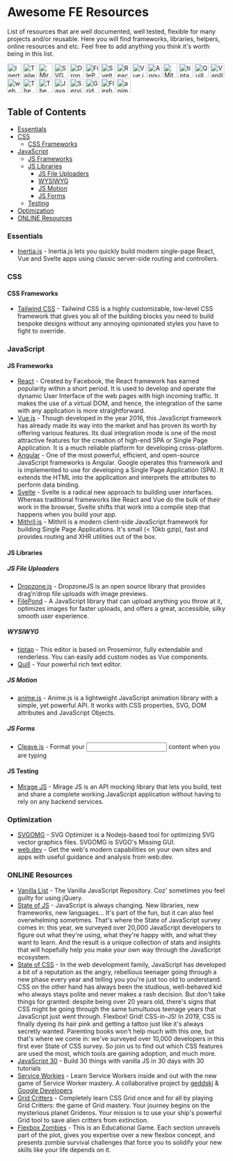 # Awesome FE Resources
List of resources that are well documented, well tested, flexible for many projects and/or reusable. Here you will find frameworks, libraries, helpers, online resources and etc. Feel free to add anything you think it's worth being in this list. 

[<img src="https://inertiajs.com/static/favicon.ico" width="32" height="32" alt="Inertia.js">](https://inertiajs.com)
[<img src="https://tailwindcss.com/favicon-32x32.png" width="32" height="32" alt="Tailwind CSS">](https://tailwindcss.com)
[<img src="https://miragejs.com/icons/icon-48x48.png" width="32" height="32" alt="Mirage JS">](https://miragejs.com)
[<img src="https://jakearchibald.github.io/svgomg/imgs/icon.png" width="32" height="32" alt="SVGOMG">](https://jakearchibald.github.io/svgomg/)
[<img src="https://www.dropzonejs.com/favicons/favicon-32x32.png" width="32" height="32" alt="Dropzone.js">](https://www.dropzonejs.com)
[<img src="https://pqina.nl/filepond/favicon-32x32.png" width="32" height="32" alt="FilePond">](https://pqina.nl/filepond/)
[<img src="https://svelte.dev/images/svelte-android-chrome-192.png" width="32" height="32" alt="Svelte">](https://svelte.dev)
[<img src="https://reactjs.org/favicon.ico" width="32" height="32" alt="React">](https://reactjs.org)
[<img src="https://vuejs.org/images/icons/favicon-32x32.png" width="32" height="32" alt="Vue.js">](https://vuejs.org)
[<img src="https://angular.io/assets/images/favicons/favicon-32x32.png" width="32" height="32" alt="Angular">](https://angular.io)
[<img src="https://mithril.js.org/favicon.png" width="32" height="32" alt="Mithril.js">](https://mithril.js.org)
[<img src="https://tiptap.scrumpy.io/assets/images/favicon.ico" width="32" height="32" alt="tiptap">](https://tiptap.scrumpy.io)
[<img src="https://quilljs.com/assets/images/favicon.ico" width="32" height="32" alt="Quill">](https://quilljs.com)
[<img src="https://vanillalist.top/assets/favicons/favicon-32x32-4367987f1376d96d93a7da0e13d1a1d91a2cb3f6b43a43283c6015cd412a5e02.png" width="32" height="32" alt="Vanilla List">](https://vanillalist.top)
[<img src="https://web.dev/images/favicon@2x.png" width="32" height="32" alt="web.dev">](https://web.dev)
[<img src="https://2018.stateofjs.com/images/favicon.png" width="32" height="32" alt="The State of JavaScript">](https://stateofjs.com)
[<img src="https://2019.stateofcss.com/images/favicon.png" width="32" height="32" alt="The State of CSS">](https://stateofcss.com)
[<img src="https://javascript30.com/images/favion-JS3.png" width="32" height="32" alt="JavaScript 30">](https://javascript30.com)
[<img src="https://serviceworkies.com/favicon.ico" width="32" height="32" alt="Service Workies">](https://serviceworkies.com)
[<img src="https://gridcritters.com/img/starfox.png" width="32" height="32" alt="Grid Critters">](https://gridcritters.com)
[<img src="https://process.fs.teachablecdn.com/ADNupMnWyR7kCWRvm76Laz/resize=width:32,height:32/https://www.filepicker.io/api/file/aChns00QHmW1uFPugDx1" width="32" height="32" alt="Flexbox Zombies">](https://flexboxzombies.com)
[<img src="https://animejs.com/documentation/assets/img/favicon.png" width="32" height="32" alt="anime.js">](https://animejs.com)

## Table of Contents
- [Essentials](#essentials)
- [CSS](#css)
  - [CSS Frameworks](#css-frameworks)
- [JavaScript](#javascript)
  - [JS Frameworks](#js-frameworks)
  - [JS Libraries](#js-libraries)
    - [JS File Uploaders](#js-file-uploaders)
    - [WYSIWYG](#wysiwyg)
    - [JS Motion](#js-motion)
    - [JS Forms](#js-forms)
  - [Testing](#js-testing)
- [Optimization](#optimization)
- [ONLINE Resources](#online-resources)

### Essentials
- [Inertia.js](https://inertiajs.com) - Inertia.js lets you quickly build modern single-page React, Vue and Svelte apps using classic server-side routing and controllers.

### CSS
#### CSS Frameworks
- [Tailwind CSS](https://tailwindcss.com) - Tailwind CSS is a highly customizable, low-level CSS framework that gives you all of the building blocks you need to build bespoke designs without any annoying opinionated styles you have to fight to override.

### JavaScript
#### JS Frameworks
- [React](https://reactjs.org) - Created by Facebook, the React framework has earned popularity within a short period. It is used to develop and operate the dynamic User Interface of the web pages with high incoming traffic. It makes the use of a virtual DOM, and hence, the integration of the same with any application is more straightforward.
- [Vue.js](https://vuejs.org) - Though developed in the year 2016, this JavaScript framework has already made its way into the market and has proven its worth by offering various features. Its dual integration mode is one of the most attractive features for the creation of high-end SPA or Single Page Application. It is a much reliable platform for developing cross-platform.
- [Angular](https://angular.io) - One of the most powerful, efficient, and open-source JavaScript frameworks is Angular. Google operates this framework and is implemented to use for developing a Single Page Application (SPA). It extends the HTML into the application and interprets the attributes to perform data binding.
- [Svelte](https://svelte.dev) - Svelte is a radical new approach to building user interfaces. Whereas traditional frameworks like React and Vue do the bulk of their work in the browser, Svelte shifts that work into a compile step that happens when you build your app.
- [Mithril.js](https://mithril.js.org) - Mithril is a modern client-side JavaScript framework for building Single Page Applications. It's small (< 10kb gzip), fast and provides routing and XHR utilities out of the box.

#### JS Libraries
##### JS File Uploaders
- [Dropzone.js](https://www.dropzonejs.com) - DropzoneJS is an open source library that provides drag’n’drop file uploads with image previews.
- [FilePond](https://pqina.nl/filepond/) - A JavaScript library that can upload anything you throw at it, optimizes images for faster uploads, and offers a great, accessible, silky smooth user experience.

##### WYSIWYG
- [tiptap](https://tiptap.scrumpy.io) - This editor is based on Prosemirror, fully extendable and renderless. You can easily add custom nodes as Vue components.
- [Quill](https://quilljs.com) - Your powerful rich text editor.

##### JS Motion
- [anime.js](https://animejs.com) - Anime.js is a lightweight JavaScript animation library with a simple, yet powerful API. It works with CSS properties, SVG, DOM attributes and JavaScript Objects.

##### JS Forms
- [Cleave.js](https://nosir.github.io/cleave.js/) - Format your <input/> content when you are typing

#### JS Testing
- [Mirage JS](https://miragejs.com) - Mirage JS is an API mocking library that lets you build, test and share a complete working JavaScript application without having to rely on any backend services.

### Optimization
- [SVGOMG](https://jakearchibald.github.io/svgomg/) - SVG Optimizer is a Nodejs-based tool for optimizing SVG vector graphics files. SVGOMG is SVGO's Missing GUI.
- [web.dev](https://web.dev) - Get the web's modern capabilities on your own sites and apps with useful guidance and analysis from web.dev.

### ONLINE Resources
- [Vanilla List](https://vanillalist.top) - The Vanilla JavaScript Repository. Coz' sometimes you feel guilty for using jQuery.
- [State of JS](https://stateofjs.com) - JavaScript is always changing. New libraries, new frameworks, new languages… It's part of the fun, but it can also feel overwhelming sometimes. That's where the State of JavaScript survey comes in: this year, we surveyed over 20,000 JavaScript developers to figure out what they're using, what they're happy with, and what they want to learn. And the result is a unique collection of stats and insights that will hopefully help you make your own way through the JavaScript ecosystem.
- [State of CSS](https://stateofcss.com) - In the web development family, JavaScript has developed a bit of a reputation as the angry, rebellious teenager going through a new phase every year and telling you you're just too old to understand. CSS on the other hand has always been the studious, well-behaved kid who always stays polite and never makes a rash decision. But don't take things for granted: despite being over 20 years old, there's signs that CSS might be going through the same tumultuous teenage years that JavaScript just went through. Flexbox! Grid! CSS-in-JS! In 2019, CSS is finally dyeing its hair pink and getting a tattoo just like it's always secretly wanted. Parenting books won't help much with this one, but that's where we come in: we've surveyed over 10,000 developers in this first ever State of CSS survey. So join us to find out which CSS features are used the most, which tools are gaining adoption, and much more.
- [JavaScript 30](https://javascript30.com) - Build 30 things with vanilla JS in 30 days with 30 tutorials
- [Service Workies](https://serviceworkies.com) - Learn Service Workers inside and out with the new game of Service Worker mastery. A collaborative project by [geddski](https://gedd.ski) &  [Google Developers](https://web.dev)
- [Grid Critters](https://gridcritters.com) - Completely learn CSS Grid once and for all by playing Grid Critters: the game of Grid mastery. Your journey begins on the mysterious planet Grideros. Your mission is to use your ship's powerful Grid tool to save alien critters from extinction.
- [Flexbox Zombies](https://flexboxzombies.com) - This is an Educational Game. Each section unravels part of the plot, gives you expertise over a new flexbox concept, and presents zombie survival challenges that force you to solidify your new skills like your life depends on it.

